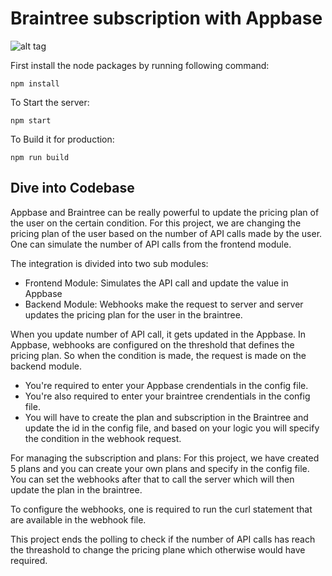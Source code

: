 # Braintree subscription with Appbase

![alt tag](http://g.recordit.co/iD9jgKlLZx.gif)  

First install the node packages by running following command:
```
npm install
```   

To Start the server:
```
npm start
```    

To Build it for production:
```
npm run build
```   

## Dive into Codebase

Appbase and Braintree can be really powerful to update the pricing plan of the user on the certain condition. For this project, we are changing the pricing plan of the user based on the number of API calls made by the user. One can simulate the number of API calls from the frontend module.


The integration is divided into two sub modules:
 - Frontend Module: Simulates the API call and update the value in Appbase
 - Backend Module: Webhooks make the request to server and server updates the pricing plan for the user in the braintree.

When you update number of API call, it gets updated in the Appbase. In Appbase, webhooks are configured on the threshold that defines the pricing plan. So when the condition is made, the request is made on the backend module. 

 - You're required to enter your Appbase crendentials in the config file.
 - You're also required to enter your braintree crendentials in the config file.
 - You will have to create the plan and subscription in the Braintree and update the id in the config file, and based on your logic you will specify the condition in the webhook request.

For managing the subscription and plans:
 For this project, we have created 5 plans and you can create your own plans and specify in the config file. You can set the webhooks after that to call the server which will then update the plan in the braintree.

To configure the webhooks, one is required to run the curl statement that are available in the webhook file.

 This project ends the polling to check if the number of API calls has reach the threashold to change the pricing plane which otherwise would have required.